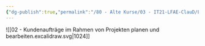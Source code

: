 ```yaml
---
{"dg-publish":true,"permalink":"/80 - Alte Kurse/03 - IT21-LFAE-ClauD/LF12/02 - Kundenaufträge im Rahmen von Projekten planen und bearbeiten/","noteIcon":""}
---
```


![[02 - Kundenaufträge im Rahmen von Projekten planen und bearbeiten.excalidraw.svg\|1024]]

